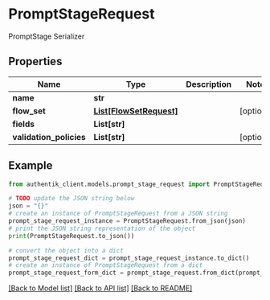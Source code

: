# PromptStageRequest

PromptStage Serializer

## Properties

Name | Type | Description | Notes
------------ | ------------- | ------------- | -------------
**name** | **str** |  | 
**flow_set** | [**List[FlowSetRequest]**](FlowSetRequest.md) |  | [optional] 
**fields** | **List[str]** |  | 
**validation_policies** | **List[str]** |  | [optional] 

## Example

```python
from authentik_client.models.prompt_stage_request import PromptStageRequest

# TODO update the JSON string below
json = "{}"
# create an instance of PromptStageRequest from a JSON string
prompt_stage_request_instance = PromptStageRequest.from_json(json)
# print the JSON string representation of the object
print(PromptStageRequest.to_json())

# convert the object into a dict
prompt_stage_request_dict = prompt_stage_request_instance.to_dict()
# create an instance of PromptStageRequest from a dict
prompt_stage_request_form_dict = prompt_stage_request.from_dict(prompt_stage_request_dict)
```
[[Back to Model list]](../README.md#documentation-for-models) [[Back to API list]](../README.md#documentation-for-api-endpoints) [[Back to README]](../README.md)



